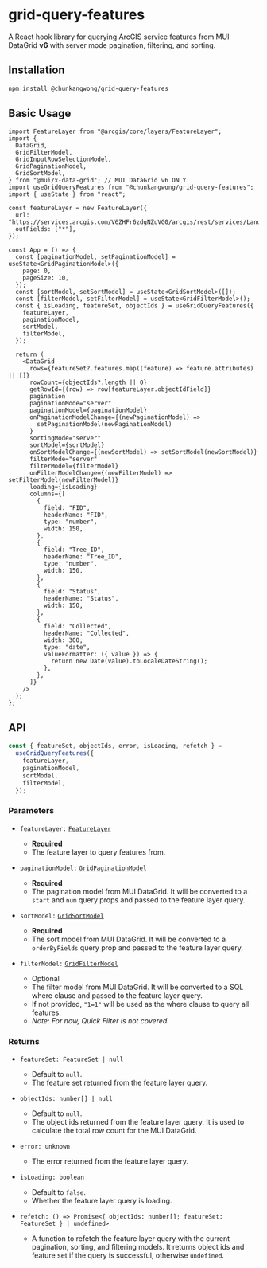 # grid-query-features

A React hook library for querying ArcGIS service features from MUI DataGrid **v6** with server mode pagination, filtering, and sorting.

## Installation

```bash
npm install @chunkangwong/grid-query-features
```

## Basic Usage

```tsx
import FeatureLayer from "@arcgis/core/layers/FeatureLayer";
import {
  DataGrid,
  GridFilterModel,
  GridInputRowSelectionModel,
  GridPaginationModel,
  GridSortModel,
} from "@mui/x-data-grid"; // MUI DataGrid v6 ONLY
import useGridQueryFeatures from "@chunkangwong/grid-query-features";
import { useState } from "react";

const featureLayer = new FeatureLayer({
  url: "https://services.arcgis.com/V6ZHFr6zdgNZuVG0/arcgis/rest/services/Landscape_Trees/FeatureServer/0",
  outFields: ["*"],
});

const App = () => {
  const [paginationModel, setPaginationModel] = useState<GridPaginationModel>({
    page: 0,
    pageSize: 10,
  });
  const [sortModel, setSortModel] = useState<GridSortModel>([]);
  const [filterModel, setFilterModel] = useState<GridFilterModel>();
  const { isLoading, featureSet, objectIds } = useGridQueryFeatures({
    featureLayer,
    paginationModel,
    sortModel,
    filterModel,
  });

  return (
    <DataGrid
      rows={featureSet?.features.map((feature) => feature.attributes) || []}
      rowCount={objectIds?.length || 0}
      getRowId={(row) => row[featureLayer.objectIdField]}
      pagination
      paginationMode="server"
      paginationModel={paginationModel}
      onPaginationModelChange={(newPaginationModel) =>
        setPaginationModel(newPaginationModel)
      }
      sortingMode="server"
      sortModel={sortModel}
      onSortModelChange={(newSortModel) => setSortModel(newSortModel)}
      filterMode="server"
      filterModel={filterModel}
      onFilterModelChange={(newFilterModel) => setFilterModel(newFilterModel)}
      loading={isLoading}
      columns={[
        {
          field: "FID",
          headerName: "FID",
          type: "number",
          width: 150,
        },
        {
          field: "Tree_ID",
          headerName: "Tree_ID",
          type: "number",
          width: 150,
        },
        {
          field: "Status",
          headerName: "Status",
          width: 150,
        },
        {
          field: "Collected",
          headerName: "Collected",
          width: 300,
          type: "date",
          valueFormatter: ({ value }) => {
            return new Date(value).toLocaleDateString();
          },
        },
      ]}
    />
  );
};
```

## API

```ts
const { featureSet, objectIds, error, isLoading, refetch } =
  useGridQueryFeatures({
    featureLayer,
    paginationModel,
    sortModel,
    filterModel,
  });
```

### Parameters

- `featureLayer:` [`FeatureLayer`](https://developers.arcgis.com/javascript/latest/api-reference/esri-layers-FeatureLayer.html)

  - **Required**
  - The feature layer to query features from.

- `paginationModel:` [`GridPaginationModel`](https://mui.com/x/api/data-grid/data-grid/#DataGrid-prop-paginationModel)

  - **Required**
  - The pagination model from MUI DataGrid. It will be converted to a `start` and `num` query props and passed to the feature layer query.

- `sortModel:` [`GridSortModel`](https://mui.com/x/api/data-grid/data-grid/#DataGrid-prop-sortModel)

  - **Required**
  - The sort model from MUI DataGrid. It will be converted to a `orderByFields` query prop and passed to the feature layer query.

- `filterModel:` [`GridFilterModel`](https://mui.com/x/api/data-grid/data-grid/#DataGrid-prop-filterModel)

  - Optional
  - The filter model from MUI DataGrid. It will be converted to a SQL where clause and passed to the feature layer query.
  - If not provided, `"1=1"` will be used as the where clause to query all features.
  - _Note: For now, Quick Filter is not covered._

### Returns

- `featureSet: FeatureSet | null`

  - Default to `null`.
  - The feature set returned from the feature layer query.

- `objectIds: number[] | null`

  - Default to `null`.
  - The object ids returned from the feature layer query. It is used to calculate the total row count for the MUI DataGrid.

- `error: unknown`

  - The error returned from the feature layer query.

- `isLoading: boolean`

  - Default to `false`.
  - Whether the feature layer query is loading.

- `refetch: () => Promise<{ objectIds: number[]; featureSet: FeatureSet } | undefined>`

  - A function to refetch the feature layer query with the current pagination, sorting, and filtering models. It returns object ids and feature set if the query is successful, otherwise `undefined`.
